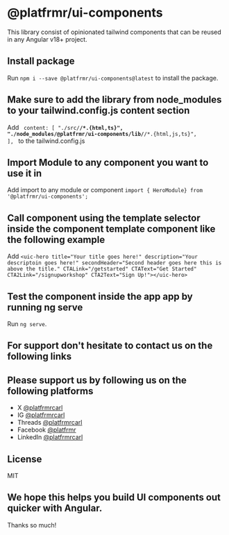 # @platfrmr/ui-components

This library consist of opinionated tailwind components that can be reused in any Angular v18+ project.

## Install package

Run `npm i --save @platfrmr/ui-components@latest` to install the package.

## Make sure to add the library from node_modules to your tailwind.config.js content section

Add <code>
content: [
"./src/**/*.{html,ts}",
"./node_modules/@platfrmr/ui-components/lib/**/*.{html,js,ts}",
],
</code>
to the tailwind.config.js

## Import Module to any component you want to use it in

Add import to any module or component `import { HeroModule} from '@platfrmr/ui-components';`

## Call component using the template selector inside the component template component like the following example

Add `<uic-hero title="Your title goes here!" description="Your descriptoin goes here!" secondHeader="Second header goes here this is above the title." CTALink="/getstarted" CTAText="Get Started" CTA2Link="/signupworkshop" CTA2Text="Sign Up!"></uic-hero>`

## Test the component inside the app app by running ng serve

Run `ng serve`.

## For support don't hesitate to contact us on the following links

## Please support us by following us on the following platforms

- X [@platfrmrcarl](https://www.x.com/platfrmrcarl/)
- IG [@platfrmrcarl](https://www.instagram.com/platfrmrcarl/)
- Threads [@platfrmrcarl](https://www.threads.net/@csfinch)
- Facebook [@platfrmr](https://www.facebook.com/platfrmr)
- LinkedIn [@platfrmrcarl](https://www.linkedin.com/in/platfrmrcarl/)

## License

MIT

## We hope this helps you build UI components out quicker with Angular.

Thanks so much!
